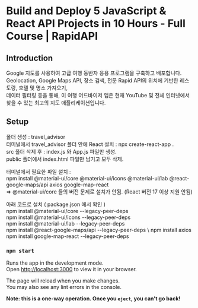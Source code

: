 # Build and Deploy 5 JavaScript & React API Projects in 10 Hours - Full Course | RapidAPI

## Introduction

Google 지도를 사용하여 고급 여행 동반자 응용 프로그램을 구축하고 배포합니다. \
Geolocation, Google Maps API, 장소 검색, 전문 Rapid API의 위치에 기반한 레스토랑, 호텔 및 명소 가져오기, \
데이터 필터링 등을 통해, 이 여행 어드바이저 앱은 현재 YouTube 및 전체 인터넷에서 찾을 수 있는 최고의 지도 애플리케이션입니다.

## Setup

폴더 생성 : travel_advisor \
터미널에서 travel_advisor 폴더 안에 React 설치 : npx create-react-app . \
src 폴더 삭제 후 : index.js 와 App.js 파일만 생성. \
public 폴더에서 index.html 파일만 남기고 모두 삭제. 

터미널에서 필요한 파일 설치 : \
npm install @material-ui/core @material-ui/icons @material-ui/lab @react-google-maps/api axios google-map-react \
=> @material-ui/core 들의 버전 문제로 설치가 안됨. (React 버전 17 이상 지원 안됨)

아래 코드로 설치 ( package.json 에서 확인 ) \
npm install @material-ui/core --legacy-peer-deps \
npm install @material-ui/icons --legacy-peer-deps \
npm install @material-ui/lab --legacy-peer-deps \
npm install @react-google-maps/api --legacy-peer-deps \ 
npm install axios \
npm install google-map-react --legacy-peer-deps 

### `npm start`

Runs the app in the development mode.\
Open [http://localhost:3000](http://localhost:3000) to view it in your browser.

The page will reload when you make changes.\
You may also see any lint errors in the console.

**Note: this is a one-way operation. Once you `eject`, you can't go back!**

